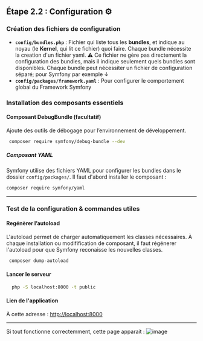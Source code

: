 ## Étape 2.2 : Configuration ⚙️

### Création des fichiers de configuration

- **`config/bundles.php`** : Fichier qui liste tous les **bundles**, et indique au noyau (le **Kernel**, qui lit ce fichier) quoi faire. Chaque bundle nécessite la creation d'un fichier yaml.
⚠️ Ce fichier ne gère pas directement la configuration des bundles, mais il indique seulement quels 
    bundles sont disponibles. Chaque bundle peut nécessiter un fichier de configuration séparé; pour Symfony par exemple ↓
- **`config/packages/framework.yaml`** :  Pour configurer le comportement global du Framework Symfony

### Installation des composants essentiels
 #### Composant DebugBundle (facultatif)
 Ajoute des outils de débogage pour l’environnement de développement.
  ```bash
   composer require symfony/debug-bundle --dev
  ```
 ##### Composant YAML
  Symfony utilise des fichiers YAML pour configurer les bundles dans le dossier `config/packages/`. Il 
  faut d'abord installer le composant : 
   ```bash
  composer require symfony/yaml
   ``` 
---
### Test de la configuration & commandes utiles

  #### Regénèrer l’autoload
  L'autoload permet de charger automatiquement les classes nécessaires. À chaque installation ou 
 modifification de composant, il faut régénerer l'autoload pour que Symfony reconaisse les nouvelles 
 classes.
   ```bash
    composer dump-autoload
  ```
 #### Lancer le serveur
 
   ```bash
     php -S localhost:8000 -t public
   ```

#### Lien de l'application 

À cette adresse : [http://localhost:8000](http://localhost:8000)


---
Si tout fonctionne correctemment, cette page apparait : 
![image](https://github.com/user-attachments/assets/5e80704e-9c1e-4cf9-995e-df0299c1164e)
